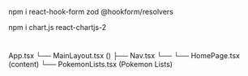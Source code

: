 npm i react-hook-form zod @hookform/resolvers

npm i chart.js react-chartjs-2

# 
App.tsx 
└── MainLayout.tsx ()
    ├── Nav.tsx 
    └── <Outlet /> 
        └── HomePage.tsx (content)
            └── PokemonLists.tsx (Pokemon Lists)
